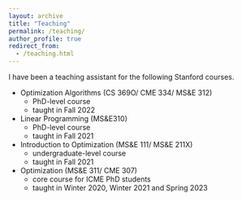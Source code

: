 ```yaml
---
layout: archive
title: "Teaching"
permalink: /teaching/
author_profile: true
redirect_from:
  - /teaching.html
---
```


I have been a teaching assistant for the following Stanford courses.

- Optimization Algorithms (CS 369O/ CME 334/ MS&E 312)  
  * PhD-level course
  * taught in Fall 2022
- Linear Programming (MS&E310)
  * PhD-level course
  * taught in Fall 2021
- Introduction to Optimization (MS&E 111/ MS&E 211X)
  * undergraduate-level course
  * taught in Fall 2021
- Optimization (MS&E 311/ CME 307)
  * core course for ICME PhD students
  * taught in Winter 2020, Winter 2021 and Spring 2023
